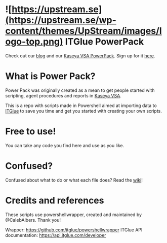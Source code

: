 # ![https://upstream.se](https://upstream.se/wp-content/themes/UpStream/images/logo-top.png) ITGlue PowerPack  
Check out our [blog](https://upstream.se/blogg/) and our [Kaseya VSA PowerPack](https://upstream.se/blogg/upstream-power-pack/). Sign up for it [here](http://go.upstream.se/guide-eng-power-pack).

# What is Power Pack?
Power Pack was originally created as a mean to get people started with scripting, agent procedures and reports in [Kaseya VSA](https://www.kaseya.com/products/vsa).  
  
This is a repo with scripts made in Powershell aimed at importing data to [ITGlue](https://itglue.com/) to save you time and get you started with creating your own scripts.

# Free to use!
You can take any code you find here and use as you like.

# Confused?
Confused about what to do or what each file does? Read the [wiki](https://github.com/UpstreamAB/ITGluePowerPack/wiki)!

# Credits and references
These scripts use powershellwrapper, created and maintained by @CalebAlbers. Thank you!

Wrapper: https://github.com/itglue/powershellwrapper
ITGlue API documentation: https://api.itglue.com/developer
